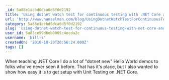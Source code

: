 ```yaml
---
_id: 5a88e1acbd6dca0d5f0d2192
title: 'Using dotnet watch test for continuous testing with .NET Core and XUnit.net'
url: 'http://www.hanselman.com/blog/UsingDotnetWatchTestForContinuousTestingWithNETCoreAndXUnitnet.aspx'
category: 5a88e1acbd6dca0d5f0d2192
slug: 'using-dotnet-watch-test-for-continuous-testing-with-net-core-and-xunit-net'
user_id: 5a83ce59d6eb0005c4ecda2c
username: 'bill-s'
createdOn: '2016-10-29T20:56:24.000Z'
tags: []
---
```


When teaching .NET Core I do a lot of "dotnet new" Hello World demos to folks who've never seen it before. That has it's place, but I also wanted to show how easy it is to get setup with Unit Testing on .NET Core.
